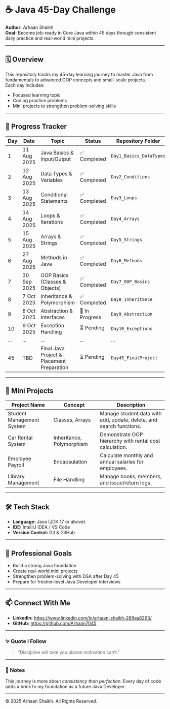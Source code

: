 # ☕ Java 45-Day Challenge

**Author:** Arhaan Shaikh  
**Goal:** Become job-ready in Core Java within 45 days through consistent daily practice and real-world mini projects.

---

## 🗓️ Overview

This repository tracks my 45-day learning journey to master Java from fundamentals to advanced OOP concepts and small-scale projects.  
Each day includes:
- Focused learning topic  
- Coding practice problems  
- Mini projects to strengthen problem-solving skills  

---

## 📅 Progress Tracker

| Day | Date | Topic | Status | Repository Folder |
|-----|------|--------|---------|------------------|
| 1 | 11 Aug 2025 | Java Basics & Input/Output | ✅ Completed | `Day1_Basics_DataTypes` |
| 2 | 12 Aug 2025 | Data Types & Variables | ✅ Completed | `Day2_Conditions` |
| 3 | 13 Aug 2025 | Conditional Statements | ✅ Completed | `Day3_Loops` |
| 4 | 14 Aug 2025 | Loops & Iterations | ✅ Completed | `Day4_Arrays` |
| 5 | 15 Aug 2025 | Arrays & Strings | ✅ Completed | `Day5_Strings` |
| 6 | 27 Aug 2025 | Methods in Java | ✅ Completed | `Day6_Methods` |
| 7 | 30 Sep 2025 | OOP Basics (Classes & Objects) | ✅ Completed | `Day7_OOP_Basics` |
| 8 | 7 Oct 2025 | Inheritance & Polymorphism | ✅ Completed | `Day8_Inheritance` |
| 9 | 8 Oct 2025 | Abstraction & Interfaces | 🔄 In Progress | `Day9_Abstraction` |
| 10 | 9 Oct 2025 | Exception Handling | ⏳ Pending | `Day10_Exceptions` |
| ... | ... | ... | ... | ... |
| 45 | TBD | Final Java Project & Placement Preparation | ⏳ Pending | `Day45_FinalProject` |

---

## 🧩 Mini Projects
| Project Name | Concept | Description |
|---------------|----------|-------------|
| Student Management System | Classes, Arrays | Manage student data with add, update, delete, and search functions. |
| Car Rental System | Inheritance, Polymorphism | Demonstrate OOP hierarchy with rental cost calculation. |
| Employee Payroll | Encapsulation | Calculate monthly and annual salaries for employees. |
| Library Management | File Handling | Manage books, members, and issue/return logs. |

---

## 🛠️ Tech Stack
- **Language:** Java (JDK 17 or above)  
- **IDE:** IntelliJ IDEA / VS Code  
- **Version Control:** Git & GitHub  

---

## 💼 Professional Goals
- Build a strong Java foundation  
- Create real-world mini projects  
- Strengthen problem-solving with DSA after Day 45  
- Prepare for fresher-level Java Developer interviews  

---

## 📫 Connect With Me
- **LinkedIn:** https://www.linkedin.com/in/arhaan-shaikh-289aa8263/  
- **GitHub:** https://github.com/Arhaan7045  

---

### ✨ Quote I Follow
> “Discipline will take you places motivation can’t.”

---

### 🧠 Notes
This journey is more about *consistency than perfection*. Every day of code adds a brick to my foundation as a future Java Developer.

---

© 2025 Arhaan Shaikh. All Rights Reserved.
